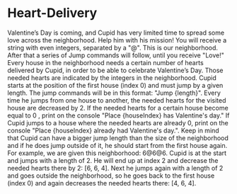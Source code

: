 # Heart-Delivery

Valentine’s Day is coming, and Cupid has very limited time to spread some love across the neighborhood. Help him with his mission!
You will receive a string with even integers, separated by a "@". This is our neighborhood. After that a series of Jump commands will follow, until you receive "Love!" Every house in the neighborhood needs a certain number of hearts delivered by Cupid, in order to be able to celebrate Valentine’s Day. Those needed hearts are indicated by the integers in the neighborhood.
Cupid starts at the position of the first house (index 0) and must jump by a given length. The jump commands will be in this format: "Jump {length}". 
Every time he jumps from one house to another, the needed hearts for the visited house are decreased by 2. If the needed hearts for a certain house become equal to 0 , print on the console "Place {houseIndex} has Valentine's day." If Cupid jumps to a house where the needed hearts are already 0, print on the console "Place {houseIndex} already had Valentine's day.".
Keep in mind that Cupid can have a bigger jump length than the size of the neighborhood and if he does jump outside of it, he should start from the first house again. 
For example, we are given this neighborhood: 6@6@6. Cupid is at the start and jumps with a length of 2. He will end up at index 2 and decrease the needed hearts there by 2: [6, 6, 4]. Next he jumps again with a length of 2 and goes outside the neighborhood, so he goes back to the first house (index 0) and again decreases the needed hearts there: [4, 6, 4].
